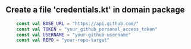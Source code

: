 ## Create a file 'credentials.kt' in domain package

```kotlin
    const val BASE_URL = "https://api.github.com/"
    const val TOKEN = "your_github_personal_access_token"
    const val USERNAME = "your-github-username"
    const val REPO = "your-repo-target"
```

